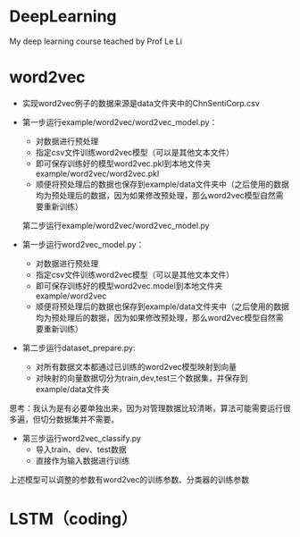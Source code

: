# DeepLearning
My deep learning course teached by Prof Le Li

# word2vec

- 实现word2vec例子的数据来源是data文件夹中的ChnSentiCorp.csv

- 第一步运行example/word2vec/word2vec_model.py：
  - 对数据进行预处理
  - 指定csv文件训练word2vec模型（可以是其他文本文件）
  - 即可保存训练好的模型word2vec.pkl到本地文件夹example/word2vec/word2vec.pkl
  - 顺便将预处理后的数据也保存到example/data文件夹中（之后使用的数据均为预处理后的数据，因为如果修改预处理，那么word2vec模型自然需要重新训练）
  
  第二步运行example/word2vec/word2vec_model.py
  
- 第一步运行word2vec_model.py：
  - 对数据进行预处理
  - 指定csv文件训练word2vec模型（可以是其他文本文件）
  - 即可保存训练好的模型word2vec.model到本地文件夹example/word2vec
  - 顺便将预处理后的数据也保存到example/data文件夹中（之后使用的数据均为预处理后的数据，因为如果修改预处理，那么word2vec模型自然需要重新训练）
  
- 第二步运行dataset_prepare.py:

  - 对所有数据文本都通过已训练的word2vec模型映射到向量
  - 对映射的向量数据切分为train,dev,test三个数据集，并保存到example/data文件夹

思考：我认为是有必要单独出来，因为对管理数据比较清晰，算法可能需要运行很多遍，但切分数据集并不需要。

- 第三步运行word2vec_classify.py
  - 导入train、dev、test数据
  - 直接作为输入数据进行训练

上述模型可以调整的参数有word2vec的训练参数、分类器的训练参数

# LSTM（coding）
